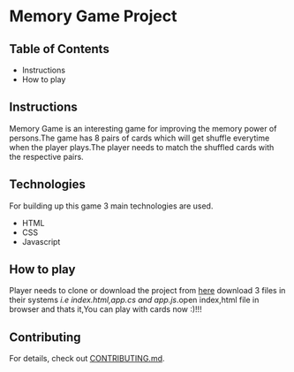 # Memory Game Project

## Table of Contents

* Instructions
* How to play

## Instructions
Memory Game is an interesting game for improving the memory power of persons.The game has 8 pairs of cards which will get shuffle everytime when the player plays.The player needs to match the shuffled cards with  the respective pairs.

## Technologies 
For building up this game 3 main technologies are used.
 * HTML
 * CSS
 * Javascript 

## How to play
Player needs to clone or download the project from [here](https://github.com/RanjithaMohan97/fend-project-memory-game-master) download 3 files in their systems *i.e index.html,app.cs and app.js*.open index,html file in browser and thats it,You can play with cards now :)!!!



## Contributing
For details, check out [CONTRIBUTING.md](CONTRIBUTING.md).

